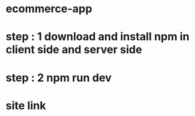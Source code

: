 # ecommerce-app
# step : 1 download and install npm in client side and server side
# step : 2 npm run dev

# site link
